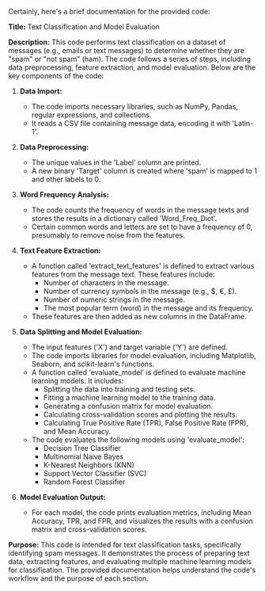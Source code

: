Certainly, here's a brief documentation for the provided code:

**Title:** Text Classification and Model Evaluation

**Description:** This code performs text classification on a dataset of messages (e.g., emails or text messages) to determine whether they are "spam" or "not spam" (ham). The code follows a series of steps, including data preprocessing, feature extraction, and model evaluation. Below are the key components of the code:

1.  **Data Import:**
    
    *   The code imports necessary libraries, such as NumPy, Pandas, regular expressions, and collections.
    *   It reads a CSV file containing message data, encoding it with 'Latin-1'.
2.  **Data Preprocessing:**
    
    *   The unique values in the 'Label' column are printed.
    *   A new binary 'Target' column is created where 'spam' is mapped to 1 and other labels to 0.
3.  **Word Frequency Analysis:**
    
    *   The code counts the frequency of words in the message texts and stores the results in a dictionary called 'Word\_Freq\_Dict'.
    *   Certain common words and letters are set to have a frequency of 0, presumably to remove noise from the features.
4.  **Text Feature Extraction:**
    
    *   A function called 'extract\_text\_features' is defined to extract various features from the message text. These features include:
        *   Number of characters in the message.
        *   Number of currency symbols in the message (e.g., $, €, £).
        *   Number of numeric strings in the message.
        *   The most popular term (word) in the message and its frequency.
    *   These features are then added as new columns in the DataFrame.
5.  **Data Splitting and Model Evaluation:**
    
    *   The input features ('X') and target variable ('Y') are defined.
    *   The code imports libraries for model evaluation, including Matplotlib, Seaborn, and scikit-learn's functions.
    *   A function called 'evaluate\_model' is defined to evaluate machine learning models. It includes:
        *   Splitting the data into training and testing sets.
        *   Fitting a machine learning model to the training data.
        *   Generating a confusion matrix for model evaluation.
        *   Calculating cross-validation scores and plotting the results.
        *   Calculating True Positive Rate (TPR), False Positive Rate (FPR), and Mean Accuracy.
    *   The code evaluates the following models using 'evaluate\_model':
        *   Decision Tree Classifier
        *   Multinomial Naive Bayes
        *   K-Nearest Neighbors (KNN)
        *   Support Vector Classifier (SVC)
        *   Random Forest Classifier
6.  **Model Evaluation Output:**
    
    *   For each model, the code prints evaluation metrics, including Mean Accuracy, TPR, and FPR, and visualizes the results with a confusion matrix and cross-validation scores.

**Purpose:** This code is intended for text classification tasks, specifically identifying spam messages. It demonstrates the process of preparing text data, extracting features, and evaluating multiple machine learning models for classification. The provided documentation helps understand the code's workflow and the purpose of each section.
